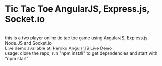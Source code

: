 
<h1>Tic Tac Toe AngularJS, Express.js, Socket.io</h1>
<br>
this is a two player online tic tac toe game using AngularJS, Express.js, Node.JS and Socket.io
<br>
Live demo available at: <a href="https://tictactoe-ng-express-socketio.herokuapp.com/#!/home">Heroku AngularJS Live Demo</a>
<br>
usage: clone the repo, run "npm install" to get dependencies and start with "npm start"
